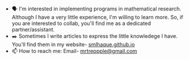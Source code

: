 - 🗣️ I'm interested in implementing programs in mathematical research. Although I have a very little experience, I'm willing to learn more. So, if you are interested to collab, you'll find me as a dedicated partner/assistant.
- ✒️ Sometimes I write articles to express the little knowledege I have. You'll find them in my website- [smlhaque.github.io](https://smlhaque.github.io/)
- 📫 How to reach me: Email- mrtreppple@gmail.com
